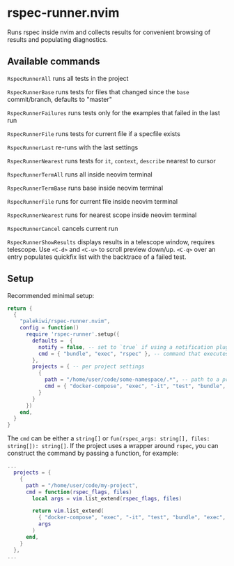 # rspec-runner.nvim

Runs rspec inside nvim and collects results for convenient browsing of results and populating diagnostics.

## Available commands
`RspecRunnerAll` runs all tests in the project

`RspecRunnerBase` runs tests for files that changed since the `base` commit/branch, defaults to "master"

`RspecRunnerFailures` runs tests only for the examples that failed in the last run

`RspecRunnerFile` runs tests for current file if a specfile exists

`RspecRunnerLast` re-runs with the last settings

`RspecRunnerNearest` runs tests for `it`, `context`, `describe` nearest to cursor

`RspecRunnerTermAll` runs all inside neovim terminal

`RspecRunnerTermBase` runs base inside neovim terminal

`RspecRunnerFile` runs for current file inside neovim terminal

`RspecRunnerNearest` runs for nearest scope inside neovim terminal

`RspecRunnerCancel` cancels current run

`RspecRunnerShowResults` displays results in a telescope window, requires telescope. Use `<C-d>` and `<C-u>` to scroll preview down/up. `<C-q>` over an entry populates quickfix list with the backtrace of a failed test.

## Setup
Recommended minimal setup:

```lua
return {
  {
    "palekiwi/rspec-runner.nvim",
    config = function()
      require 'rspec-runner'.setup({
        defaults =  {
          notify = false, -- set to `true` if using a notification plugin, such as `rcarriga/nvim-notify`
          cmd = { "bundle", "exec", "rspec" }, -- command that executes rspec
        },
        projects = { -- per project settings
          {
            path = "/home/user/code/some-namespace/.*", -- path to a project, must be a lua pattern
            cmd = { "docker-compose", "exec", "-it", "test", "bundle", "exec", "rspec" }, -- command
          }
        }
      })
    end,
  }
}
```
The `cmd` can be either a `string[]` or `fun(rspec_args: string[], files: string[]): string[]`.
If the project uses a wrapper around `rspec`, you can construct the command by passing a function, for example:

```lua
...
  projects = {
    {
      path = "/home/user/code/my-project",
      cmd = function(rspec_flags, files)
        local args = vim.list_extend(rspec_flags, files)

        return vim.list_extend(
          { "docker-compose", "exec", "-it", "test", "bundle", "exec", "rspec" },
          args
        )
      end,
    }
  },
...
```
